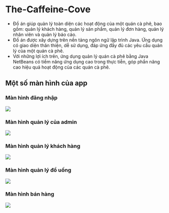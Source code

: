 # The-Caffeine-Cove
- Đồ án giúp quản lý toàn diện các hoạt động của một quán cà phê, bao gồm: quản lý khách hàng, quản lý sản phẩm, quản lý đơn hàng, quản lý nhân viên và quản lý báo cáo.
- Đồ án được xây dựng trên nền tảng ngôn ngữ lập trình Java. Ứng dụng có giao diện thân thiện, dễ sử dụng, đáp ứng đầy đủ các yêu cầu quản lý của một quán cà phê.
- Với những lợi ích trên, ứng dụng quản lý quán cà phê bằng Java NetBeans có tiềm năng ứng dụng cao trong thực tiễn, góp phần nâng cao hiệu quả hoạt động của các quán cà phê.

## Một số màn hình của app

### Màn hình đăng nhập
<img src="https://i.imgur.com/g3kOyXu.png">

### Màn hình quản lý của admin
<img src="https://i.imgur.com/AKoBh9V.png">

### Màn hình quản lý khách hàng
<img src="https://i.imgur.com/5sSmM6e.png">

### Màn hình quản lý đồ uống
<img src="https://i.imgur.com/yr8Ac7N.png">

### Màn hình bán hàng
<img src="https://i.imgur.com/2Cd5P2x.png">
